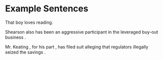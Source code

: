 # Example Sentences

That boy loves reading.

Shearson also has been an aggressive participant in the leveraged buy-out business .

Mr. Keating , for his part , has filed suit alleging that regulators illegally seized the savings .
